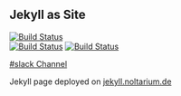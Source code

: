 Jekyll as Site
----------------


 [![Build Status](https://travis-ci.org/nolte/jekyll-site.svg?branch=master)](https://travis-ci.org/nolte/jekyll-site)      
 [![Build Status](https://circleci.com/gh/:owner/:repo.svg?style=shield&circle-token=:circle-token)](https://circleci.com/gh/nolte/jekyll-site)
 [![Build Status](https://snap-ci.com/nolte/jekyll-site/branch/master/build_image)](https://snap-ci.com/nolte/jekyll-site/branch/master) 

[#slack Channel](https://noltarium.slack.com/messages/publicbuilds)


Jekyll page deployed on [jekyll.noltarium.de](http://jekyll.noltarium.de/)


